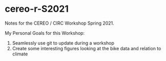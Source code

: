 # cereo-r-S2021



Notes for the CEREO / CIRC Workshop Spring 2021.

My Personal Goals for this Workshop:

1. Seamlessly use git to update during a workshop
2. Create some interesting figures looking at the bike data and relation to climate
